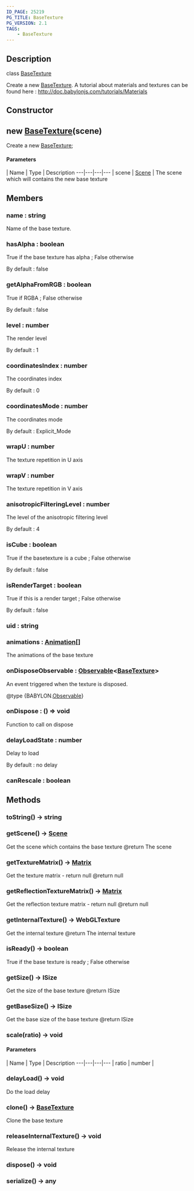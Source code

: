 ```yaml
---
ID_PAGE: 25219
PG_TITLE: BaseTexture
PG_VERSION: 2.1
TAGS:
    - BaseTexture
---
```

## Description

class [BaseTexture](/classes/2.5/BaseTexture)

Create a new [BaseTexture](/classes/2.5/BaseTexture).
A tutorial about materials and textures can be found here : http://doc.babylonjs.com/tutorials/Materials

## Constructor

## new [BaseTexture](/classes/2.5/BaseTexture)(scene)

Create a new [BaseTexture](/classes/2.5/BaseTexture);

#### Parameters
 | Name | Type | Description
---|---|---|---
 | scene | [Scene](/classes/2.5/Scene) |     The scene which will contains the new base texture

## Members

### name : string

Name of the base texture.

### hasAlpha : boolean

True if the base texture has alpha ; False otherwise

By default : false

### getAlphaFromRGB : boolean

True if RGBA ; False otherwise

By default : false

### level : number

The render level

By default : 1

### coordinatesIndex : number

The coordinates index

By default : 0

### coordinatesMode : number

The coordinates mode

By default : Explicit_Mode

### wrapU : number

The texture repetition in U axis

### wrapV : number

The texture repetition in V axis

### anisotropicFilteringLevel : number

The level of the anisotropic filtering level

By default : 4

### isCube : boolean

True if the basetexture is a cube ; False otherwise

By default : false

### isRenderTarget : boolean

True if this is a render target ; False otherwise

By default : false

### uid : string



### animations : [Animation](/classes/2.5/Animation)[]

The animations of the base texture

### onDisposeObservable : [Observable](/classes/2.5/Observable)&lt;[BaseTexture](/classes/2.5/BaseTexture)&gt;

An event triggered when the texture is disposed.

@type {BABYLON.[Observable](/classes/2.5/Observable)}

### onDispose : () =&gt; void

Function to call on dispose

### delayLoadState : number

Delay to load

By default : no delay

### canRescale : boolean



## Methods

### toString() &rarr; string


### getScene() &rarr; [Scene](/classes/2.5/Scene)

Get the scene which contains the base texture
@return The scene
### getTextureMatrix() &rarr; [Matrix](/classes/2.5/Matrix)

Get the texture matrix - return null
@return null
### getReflectionTextureMatrix() &rarr; [Matrix](/classes/2.5/Matrix)

Get the reflection texture matrix - return null
@return null
### getInternalTexture() &rarr; WebGLTexture

Get the internal texture
@return The internal texture
### isReady() &rarr; boolean

True if the base texture is ready ; False otherwise
### getSize() &rarr; ISize

Get the size of the base texture
@return ISize
### getBaseSize() &rarr; ISize

Get the base size of the base texture
@return ISize
### scale(ratio) &rarr; void



#### Parameters
 | Name | Type | Description
---|---|---|---
 | ratio | number |     

### delayLoad() &rarr; void

Do the load delay
### clone() &rarr; [BaseTexture](/classes/2.5/BaseTexture)

Clone the base texture
### releaseInternalTexture() &rarr; void

Release the internal texture
### dispose() &rarr; void


### serialize() &rarr; any


